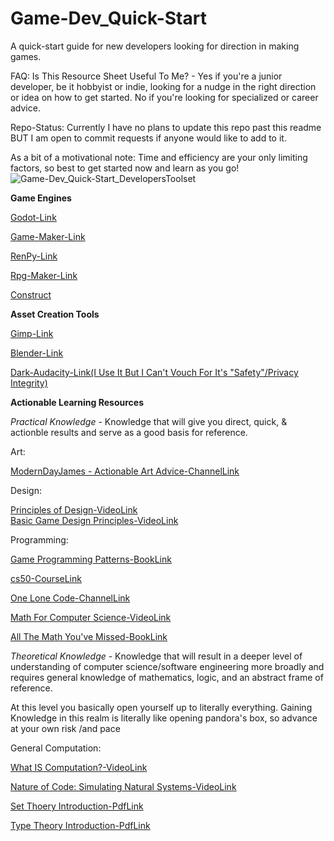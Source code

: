# Game-Dev_Quick-Start
A quick-start guide for new developers looking for direction in making games.

FAQ: 
Is This Resource Sheet Useful To Me? - Yes if you're a junior developer, be it hobbyist or indie, looking for a nudge in the right direction or idea on how to get started. No if you're looking for specialized or career advice.

Repo-Status: Currently I have no plans to update this repo past this readme BUT I am open to commit requests if anyone would like to add to it.

As a bit of a motivational note: Time and efficiency are your only limiting factors, so best to get started now and learn as you go!  
![Game-Dev_Quick-Start_DevelopersToolset](https://user-images.githubusercontent.com/102661802/160863417-93d865dd-59e0-4d6a-b8fc-be6392913b72.png)

**Game Engines**

[Godot-Link](https://godotengine.org/)

[Game-Maker-Link](https://www.yoyogames.com/en/gamemaker)

[RenPy-Link](https://www.renpy.org/)

[Rpg-Maker-Link](https://store.steampowered.com/app/363890/RPG_Maker_MV/)

[Construct](https://www.construct.net/en)

**Asset Creation Tools**

[Gimp-Link](https://www.gimp.org/)

[Blender-Link](https://www.blender.org/)

[Dark-Audacity-Link(I Use It But I Can't Vouch For It's "Safety"/Privacy Integrity)](http://www.darkaudacity.com/index.html)

**Actionable Learning Resources**

_Practical Knowledge_ - Knowledge that will give you direct, quick, & actionble results and serve as a good basis for reference.

Art: 

[ModernDayJames - Actionable Art Advice-ChannelLink](https://www.youtube.com/c/ModernDayJames/videos)

Design:

[Principles of Design-VideoLink](https://youtu.be/ZK86XQ1iFVs)  
[Basic Game Design Principles-VideoLink](https://youtu.be/G8AT01tuyrk)
         
Programming: 

[Game Programming Patterns-BookLink](https://www.amazon.com/Game-Programming-Patterns-Robert-Nystrom/dp/0990582906/ref=sr_1_1?)         

[cs50-CourseLink](https://youtu.be/YoXxevp1WRQ)

[One Lone Code-ChannelLink](https://www.youtube.com/c/javidx9/featured)

[Math For Computer Science-VideoLink](https://youtu.be/DPfxjQ6sqrc)

[All The Math You've Missed-BookLink](https://www.amazon.com/All-Mathematics-Missed-Thomas-Garrity/dp/0521797071/ref=sr_1_4?)

_Theoretical Knowledge_ - Knowledge that will result in a deeper level of understanding of computer science/software engineering more broadly and requires general knowledge of mathematics, logic, and an abstract frame of reference. 

At this level you basically open yourself up to literally everything. Gaining Knowledge in this realm is literally like opening pandora's box, so advance at your own risk /and pace

General Computation:

[What IS Computation?-VideoLink](https://youtu.be/9px80y6V6Dg)

[Nature of Code: Simulating Natural Systems-VideoLink](https://youtu.be/6vX8wT1G798)

[Set Thoery Introduction-PdfLink](https://math.uchicago.edu/~may/REU2015/REUPapers/Macor.pdf)

[Type Theory Introduction-PdfLink](https://math.uchicago.edu/~may/REU2015/REUPapers/Macor.pdf)
